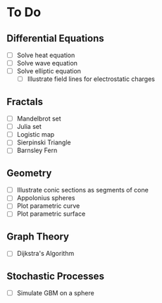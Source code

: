 # To Do

## Differential Equations
- [ ] Solve heat equation
- [ ] Solve wave equation
- [ ] Solve elliptic equation
    - [ ] Illustrate field lines for electrostatic charges
   
## Fractals
- [ ] Mandelbrot set
- [ ] Julia set
- [ ] Logistic map
- [ ] Sierpinski Triangle
- [ ] Barnsley Fern

## Geometry
- [ ] Illustrate conic sections as segments of cone
- [ ] Appolonius spheres
- [ ] Plot parametric curve
- [ ] Plot parametric surface

## Graph Theory
- [ ] Dijkstra's Algorithm

## Stochastic Processes
- [ ] Simulate GBM on a sphere

